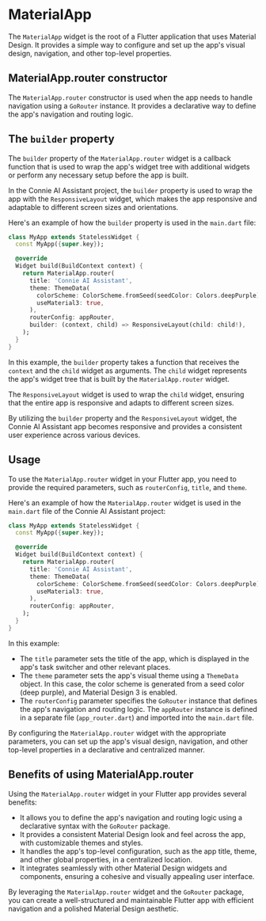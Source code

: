 # MaterialApp

The `MaterialApp` widget is the root of a Flutter application that uses Material Design. It provides a simple way to configure and set up the app's visual design, navigation, and other top-level properties.

## MaterialApp.router constructor

The `MaterialApp.router` constructor is used when the app needs to handle navigation using a `GoRouter` instance. It provides a declarative way to define the app's navigation and routing logic.

## The `builder` property

The `builder` property of the `MaterialApp.router` widget is a callback function that is used to wrap the app's widget tree with additional widgets or perform any necessary setup before the app is built.

In the Connie AI Assistant project, the `builder` property is used to wrap the app with the `ResponsiveLayout` widget, which makes the app responsive and adaptable to different screen sizes and orientations.

Here's an example of how the `builder` property is used in the `main.dart` file:

```dart
class MyApp extends StatelessWidget {
  const MyApp({super.key});

  @override
  Widget build(BuildContext context) {
    return MaterialApp.router(
      title: 'Connie AI Assistant',
      theme: ThemeData(
        colorScheme: ColorScheme.fromSeed(seedColor: Colors.deepPurple),
        useMaterial3: true,
      ),
      routerConfig: appRouter,
      builder: (context, child) => ResponsiveLayout(child: child!),
    );
  }
}
```

In this example, the `builder` property takes a function that receives the `context` and the `child` widget as arguments. The `child` widget represents the app's widget tree that is built by the `MaterialApp.router` widget.

The `ResponsiveLayout` widget is used to wrap the `child` widget, ensuring that the entire app is responsive and adapts to different screen sizes.

By utilizing the `builder` property and the `ResponsiveLayout` widget, the Connie AI Assistant app becomes responsive and provides a consistent user experience across various devices.

## Usage

To use the `MaterialApp.router` widget in your Flutter app, you need to provide the required parameters, such as `routerConfig`, `title`, and `theme`.

Here's an example of how the `MaterialApp.router` widget is used in the `main.dart` file of the Connie AI Assistant project:

```dart
class MyApp extends StatelessWidget {
  const MyApp({super.key});

  @override
  Widget build(BuildContext context) {
    return MaterialApp.router(
      title: 'Connie AI Assistant',
      theme: ThemeData(
        colorScheme: ColorScheme.fromSeed(seedColor: Colors.deepPurple),
        useMaterial3: true,
      ),
      routerConfig: appRouter,
    );
  }
}
```

In this example:

- The `title` parameter sets the title of the app, which is displayed in the app's task switcher and other relevant places.
- The `theme` parameter sets the app's visual theme using a `ThemeData` object. In this case, the color scheme is generated from a seed color (deep purple), and Material Design 3 is enabled.
- The `routerConfig` parameter specifies the `GoRouter` instance that defines the app's navigation and routing logic. The `appRouter` instance is defined in a separate file (`app_router.dart`) and imported into the `main.dart` file.

By configuring the `MaterialApp.router` widget with the appropriate parameters, you can set up the app's visual design, navigation, and other top-level properties in a declarative and centralized manner.

## Benefits of using MaterialApp.router

Using the `MaterialApp.router` widget in your Flutter app provides several benefits:

- It allows you to define the app's navigation and routing logic using a declarative syntax with the `GoRouter` package.
- It provides a consistent Material Design look and feel across the app, with customizable themes and styles.
- It handles the app's top-level configuration, such as the app title, theme, and other global properties, in a centralized location.
- It integrates seamlessly with other Material Design widgets and components, ensuring a cohesive and visually appealing user interface.

By leveraging the `MaterialApp.router` widget and the `GoRouter` package, you can create a well-structured and maintainable Flutter app with efficient navigation and a polished Material Design aesthetic. 